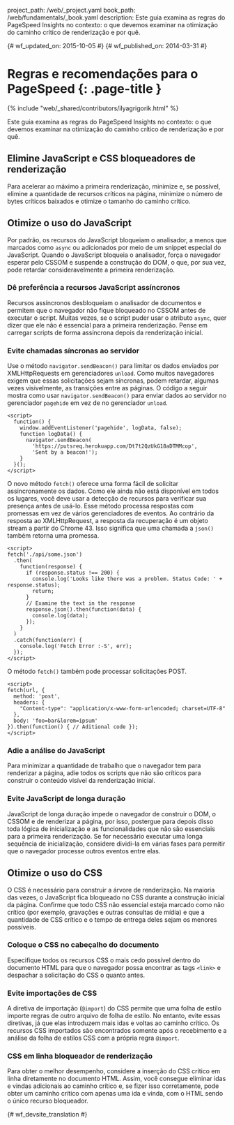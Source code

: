 project_path: /web/_project.yaml
book_path: /web/fundamentals/_book.yaml
description: Este guia examina as regras do PageSpeed Insights no contexto: o que devemos examinar na otimização do caminho crítico de renderização e por quê.

{# wf_updated_on: 2015-10-05 #}
{# wf_published_on: 2014-03-31 #}

# Regras e recomendações para o PageSpeed {: .page-title }

{% include "web/_shared/contributors/ilyagrigorik.html" %}

Este guia examina as regras do PageSpeed Insights no contexto: o que devemos examinar na otimização do caminho crítico de renderização e por quê.


## Elimine JavaScript e CSS bloqueadores de renderização

Para acelerar ao máximo a primeira renderização, minimize e, se possível, elimine a quantidade de recursos críticos na página, minimize o número de bytes críticos baixados e otimize o tamanho do caminho crítico.

## Otimize o uso do JavaScript

Por padrão, os recursos do JavaScript bloqueiam o analisador, a menos que marcados como `async` ou adicionados por meio de um snippet especial do JavaScript. Quando o JavaScript bloqueia o analisador, força o navegador esperar pelo CSSOM e suspende a construção do DOM, o que, por sua vez, pode retardar consideravelmente a primeira renderização.

### Dê preferência a recursos JavaScript assíncronos

Recursos assíncronos desbloqueiam o analisador de documentos e permitem que o navegador não fique bloqueado no CSSOM antes de executar o script. Muitas vezes, se o script puder usar o atributo `async`, quer dizer que ele não é essencial para a primeira renderização. Pense em carregar scripts de forma assíncrona depois da renderização inicial.

### Evite chamadas síncronas ao servidor

Use o método `navigator.sendBeacon()` para limitar os dados enviados por XMLHttpRequests em
gerenciadores `unload`. Como muitos navegadores exigem que essas solicitações sejam
síncronas, podem retardar, algumas vezes visivelmente, as transições entre as páginas. O código
a seguir mostra como usar `navigator.sendBeacon()` para enviar dados ao servidor no
gerenciador `pagehide` em vez de no gerenciador `unload`.


    <script>
      function() {
        window.addEventListener('pagehide', logData, false);
        function logData() {
          navigator.sendBeacon(
            'https://putsreq.herokuapp.com/Dt7t2QzUkG18aDTMMcop',
            'Sent by a beacon!');
        }
      }();
    </script>
    

O novo método `fetch()` oferece uma forma fácil de solicitar assincronamente os dados. Como ele ainda não está disponível em todos os lugares, você deve usar a detecção de recursos para verificar sua presença antes de usá-lo. Esse método processa respostas com promessas em vez de vários gerenciadores de eventos. Ao contrário da resposta ao XMLHttpRequest, a resposta da recuperação é um objeto stream a partir do Chrome 43. Isso significa que uma chamada a `json()` também retorna uma promessa. 


    <script>
    fetch('./api/some.json')  
      .then(  
        function(response) {  
          if (response.status !== 200) {  
            console.log('Looks like there was a problem. Status Code: ' +  response.status);  
            return;  
          }
          // Examine the text in the response  
          response.json().then(function(data) {  
            console.log(data);  
          });  
        }  
      )  
      .catch(function(err) {  
        console.log('Fetch Error :-S', err);  
      });
    </script>
    

O método `fetch()` também pode processar solicitações POST.


    <script>
    fetch(url, {
      method: 'post',
      headers: {  
        "Content-type": "application/x-www-form-urlencoded; charset=UTF-8"  
      },  
      body: 'foo=bar&lorem=ipsum'  
    }).then(function() { // Aditional code });
    </script>
    

### Adie a análise do JavaScript

Para minimizar a quantidade de trabalho que o navegador tem para renderizar a página, adie todos os scripts que não são críticos para construir o conteúdo visível da renderização inicial.

### Evite JavaScript de longa duração

JavaScript de longa duração impede o navegador de construir o DOM, o CSSOM e de renderizar a página, por isso, postergue para depois disso toda lógica de inicialização e as funcionalidades que não são essenciais para a primeira renderização. Se for necessário executar uma longa sequência de inicialização, considere dividi-la em várias fases para permitir que o navegador processe outros eventos entre elas.

## Otimize o uso do CSS

O CSS é necessário para construir a árvore de renderização. Na maioria das vezes, o JavaScript fica bloqueado no CSS durante a construção inicial da página. Confirme que todo CSS não essencial esteja marcado como não crítico (por exemplo, gravações e outras consultas de mídia) e que a quantidade de CSS crítico e o tempo de entrega deles sejam os menores possíveis.

### Coloque o CSS no cabeçalho do documento

Especifique todos os recursos CSS o mais cedo possível dentro do documento HTML para que o navegador possa encontrar as tags `<link>` e despachar a solicitação do CSS o quanto antes.

### Evite importações de CSS

A diretiva de importação (`@import`) do CSS permite que uma folha de estilo importe regras de outro arquivo de folha de estilo. No entanto, evite essas diretivas, já que elas introduzem mais idas e voltas ao caminho crítico. Os recursos CSS importados são encontrados somente após o recebimento e a análise da folha de estilos CSS com a própria regra `@import`.

### CSS em linha bloqueador de renderização

Para obter o melhor desempenho, considere a inserção do CSS crítico em linha diretamente no documento HTML. Assim, você consegue eliminar idas e vindas adicionais ao caminho crítico e, se fizer isso corretamente, pode obter um caminho crítico com apenas uma ida e vinda, com o HTML sendo o único recurso bloqueador.



{# wf_devsite_translation #}
